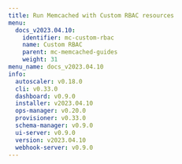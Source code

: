 ```yaml
---
title: Run Memcached with Custom RBAC resources
menu:
  docs_v2023.04.10:
    identifier: mc-custom-rbac
    name: Custom RBAC
    parent: mc-memcached-guides
    weight: 31
menu_name: docs_v2023.04.10
info:
  autoscaler: v0.18.0
  cli: v0.33.0
  dashboard: v0.9.0
  installer: v2023.04.10
  ops-manager: v0.20.0
  provisioner: v0.33.0
  schema-manager: v0.9.0
  ui-server: v0.9.0
  version: v2023.04.10
  webhook-server: v0.9.0
---
```


